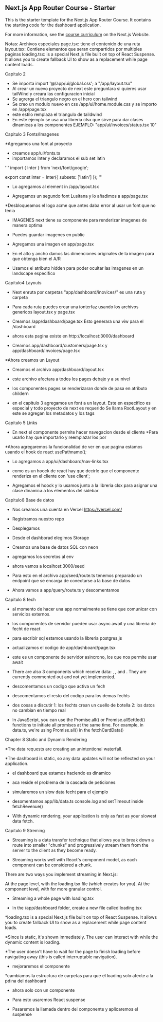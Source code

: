 ## Next.js App Router Course - Starter

This is the starter template for the Next.js App Router Course. It contains the starting code for the dashboard application.

For more information, see the [course curriculum](https://nextjs.org/learn) on the Next.js Website.

Notas:
Archivos especiales
page.tsx: tiene el contenido de una ruta
layout.tsx: Contiene elementos que seran compartidos por multiples paginas
loading.tsx: is a special Next.js file built on top of React Suspense. It allows you to create fallback UI to show as a replacement while page content loads.



Capitulo 2

* Se importa import '@/app/ui/global.css'; a  "/app/layout.tsx"
* Al crear un nuevo proyecto de next este preguntara si quieres usar tailWind y creara las configuracion inicial
* Se agrerga el triangulo negro en el hero con tailwind 
* Se creo un modulo nuevo en css /app/ui/home.module.css y se importo en /app/page.tsx
* este estilo remplaza el triangulo de taildwind
* En este ejemplo se usa una libreria clsx que sirve para dar clases dinamicas a los componentes EJEMPLO: "app/ui/invoices/status.tsx 10"

Capitulo 3 Fonts/Imagenes

*Agregamos una font al proyecto
* creamos app/ui/fonts.ts 
* importamos Inter y declaramos el sub set latin

'''
import { Inter } from 'next/font/google';
 
export const inter = Inter({ subsets: ['latin'] });
'''

* Lo agregamos al <body> element in /app/layout.tsx

* Agregamos un segundo font Lusitana y lo añadimos a app/page.tsx

*Desbloqueamos el logo acme que antes daba error al usar un font que no tenia

* IMAGENES next tiene su componente para renderizar imagenes de manera optima

* Puedes guardar imagenes en public

* Agregamos una imagen en app/page.tsx

* En el alto y ancho damos las dimenciones originales de la imagen para que obtenga bien el A/R

* Usamos el atributo hidden para poder ocultar las imagenes en un landscape especifico


Capitulo4 Layouts

* Next enruta por carpetas "app/dashboard/inovices/" es una ruta y carpeta

* Para cada ruta puedes crear una ionterfaz usando los archivos genericos layout.tsx y page.tsx

* Creamos /app/dashboard/page.tsx Esto generara una viw para el /dashboard 

* ahora esta pagina existe en http://localhost:3000/dashboard

* Creamos app/dashboard/customers/page.tsx y app/dashboard/invoices/page.tsx

*Ahora creamos un Layout

* Creamos el archivo app/dashboard/layout.tsx

* este archivo afectara a todos los pages debajo y a su nivel
* los componentes pages se renderizaran donde de pasa en atributo childern

* en el capitulo 3 agregamos un font a un layout. Este en especifico es especial y todo proyecto de next es requerido
Se llama RootLayout y en este se agregan los metadatos y los tags

Capitulo 5 Links

* En next el componente <Link />  permite hacer navegacion desde el cliente
*Para usarlo hay que importarlo y reemplazar los <a> por <Links>

*Ahora agregaremos la funcionalidad de ver en que pagina estamos usando el hook de react usePathname();

* Lo agregamos a app/ui/dashboard/nav-links.tsx

* como es un hoock de react hay que decirle que el componente renderiza en el cliente con 'use client';

* Agregamos el hoock y lo usamos junto a la libreria  clsx para asignar una clase dinamica a los elementos del sidebar

Capitulo6 Base de datos

* Nos creamos una cuenta en Vercel https://vercel.com/

* Registramos nuestro repo 

* Desplegamos

* Desde el dashborad elegimos Storage

* Creamos una base de datos SQL con neon

* agregamos los secretos al env

* ahora vamos a  localhost:3000/seed

* Para esto en el archivo app/seed/route.ts tenemos preparado un endpoint que se encarga de conectarse a la base de datos

* Ahora vamos a app/query/route.ts y descomentamos 

Capitulo 8 fech

* al momento de hacer una app normalmente se tiene que comunicar con servicios externos.

*  los componentes de servidor pueden usar async await y una libreria de fecht de react

* para escribir sql estamos usando la libreria postgres.js

* actualizamos el codigo de app/dashboard/page.tsx

* este es un componente de servidor asincrono, los que nos permite usar await

* There are also 3 components which receive data: <Card>, <RevenueChart>, and <LatestInvoices>. They are currently commented out and not yet implemented.

* descomentamos un codigo que activa un fech

* descomentamos el resto del codigo para los demas fechts

* dos cosas a discutir 1: los fechts crean un cuello de botella  2: los datos no cambian en tiempo real

* In JavaScript, you can use the Promise.all() or Promise.allSettled() functions to initiate all promises at the same time. For example, in data.ts, we're using Promise.all() in the fetchCardData()


Chapter 8 Static and Dynamic Rendering

*The data requests are creating an unintentional waterfall.

*The dashboard is static, so any data updates will not be reflected on your application.

* el dashboard que estamos haciendo es dinamico

* aca reside el problema de la cascada de peticiones

* simularemos un slow data fecht para el ejemplo

* desomentamos app/lib/data.ts console.log and setTimeout inside fetchRevenue()

* With dynamic rendering, your application is only as fast as your slowest data fetch.

Capitulo 9 Streming

* Streaming is a data transfer technique that allows you to break down a route into smaller "chunks" and progressively stream them from the server to the client as they become ready.

* Streaming works well with React's component model, as each component can be considered a chunk.

There are two ways you implement streaming in Next.js:

At the page level, with the loading.tsx file (which creates <Suspense> for you).
At the component level, with <Suspense> for more granular control.

* Streaming a whole page with loading.tsx

* In the /app/dashboard folder, create a new file called loading.tsx

*loading.tsx is a special Next.js file built on top of React Suspense. It allows you to create fallback UI to show as a replacement while page content loads.

*Since <SideNav> is static, it's shown immediately. The user can interact with <SideNav> while the dynamic content is loading.

*The user doesn't have to wait for the page to finish loading before navigating away (this is called interruptable navigation).

* mejoraremos el componente

*cambiamos la estructura de carpetas para que el loading solo afecte a la pdina del dashboard

* ahora solo con un componente

* Para esto usaremos React suspense

* Pasaremos la llamada dentro del componente y aplicaremos el suspense